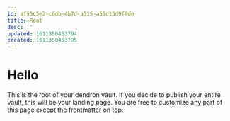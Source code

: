 ```yaml
---
id: af55c5e2-c6db-4b7d-a515-a55d13d9f9de
title: Root
desc: ''
updated: 1611350453794
created: 1611350453795
---
```

# Hello

This is the root of your dendron vault. If you decide to publish your entire vault, this will be your landing page. You are free to customize any part of this page except the frontmatter on top. 
